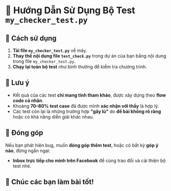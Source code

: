 # 📄 Hướng Dẫn Sử Dụng Bộ Test `my_checker_test.py`

## 🔧 Cách sử dụng

1. **Tải file `my_checker_test.py`** về máy.
2. **Thay thế nội dung file `test_check.py`** trong dự án của bạn bằng nội dung trong file `my_checker_test.py`.
3. **Chạy lại toàn bộ test** như bình thường để kiểm tra chương trình.

## 📌 Lưu ý

- Kết quả của các test **chỉ mang tính tham khảo**, được xây dựng theo **flow code cá nhân**.
- Khoảng **70–80% test case** đã được mình **xác nhận với thầy** là hợp lý.
- Các test còn lại là những trường hợp **"gây lú"** do **đề bài không rõ ràng** hoặc có khả năng diễn giải khác nhau.

## 🤝 Đóng góp

Nếu bạn phát hiện bug, muốn **đóng góp thêm test**, hoặc có bất kỳ **góp ý nào**, đừng ngần ngại:
- **Inbox trực tiếp cho mình trên Facebook** để cùng trao đổi và cải thiện bộ test nhé.

## 🎯 Chúc các bạn làm bài tốt!
